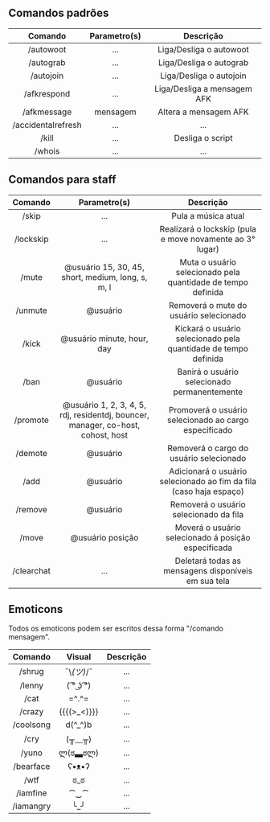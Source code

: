 Comandos padrões
-----
|Comando | Parametro(s) | Descrição |
|:------:|:---------:|:--------------------------------------:|
|/autowoot | ... | Liga/Desliga o autowoot |
|/autograb | ... | Liga/Desliga o autograb |
|/autojoin | ... | Liga/Desliga o autojoin |
|/afkrespond | ... | Liga/Desliga a mensagem AFK |
|/afkmessage | mensagem | Altera a mensagem AFK |
|/accidentalrefresh | ... | ... |
|/kill | ... | Desliga o script |
|/whois | ... | ... |

Comandos para staff
-----
|Comando | Parametro(s) | Descrição |
|:------:|:---------:|:--------------------------------------:|
|/skip | ... | Pula a música atual |
|/lockskip | ... | Realizará o lockskip (pula e move novamente ao 3° lugar) |
|/mute | @usuário 15, 30, 45, short, medium, long, s, m, l | Muta o usuário selecionado pela quantidade de tempo definida |
|/unmute | @usuário | Removerá o mute do usuário selecionado |
|/kick | @usuário minute, hour, day | Kickará o usuário selecionado pela quantidade de tempo definida |
|/ban | @usuário | Banirá o usuário selecionado permanentemente |
|/promote | @usuário 1, 2, 3, 4, 5, rdj, residentdj, bouncer, manager, co-host, cohost, host | Promoverá o usuário selecionado ao cargo especificado |
|/demote | @usuário | Removerá o cargo do usuário selecionado |
|/add | @usuário | Adicionará o usuário selecionado ao fim da fila (caso haja espaço) |
|/remove | @usuário | Removerá o usuário selecionado da fila |
|/move | @usuário posição | Moverá o usuário selecionado á posição especificada |
|/clearchat | ... | Deletará todas as mensagens disponíveis em sua tela |

Emoticons
-----
Todos os emoticons podem ser escritos dessa forma "/comando mensagem".

|Comando | Visual | Descrição |
|:------:|:---------:|:--------------------------------------:|
|/shrug | ¯\\_(ツ)_/¯ | ... |
|/lenny | ( ͡° ͜ʖ ͡°) | ... |
|/cat | =^.^= | ... |
|/crazy | {{{(>_<)}}} | ... |
|/coolsong | d(^_^)b | ... |
|/cry | (╥﹏╥) | ... |
|/yuno | ლ(ಠ▃ಠლ) | ... |
|/bearface | ʕ•ᴥ•ʔ | ... |
|/wtf | ಠ_ಠ | ... |
|/iamfine | ⁀‿⁀ | ... |
|/iamangry | ╰_╯ | ... |
